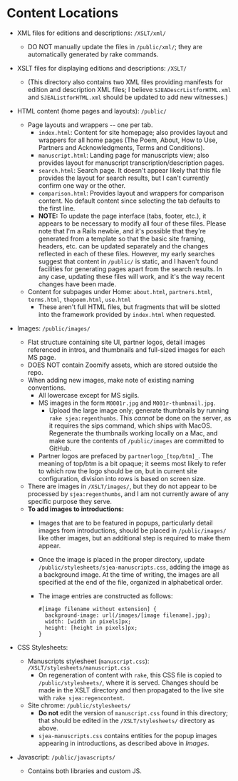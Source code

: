 # Content Locations
* XML files for editions and descriptions: `/XSLT/xml/`
    * DO NOT manually update the files in `/public/xml/`; they are automatically generated by rake commands.
* XSLT files for displaying editions and descriptions: `/XSLT/`
    * (This directory also contains two XML files providing manifests for edition and description XML files; I believe `SJEADescrListforHTML.xml` and `SJEAListforHTML.xml` should be updated to add new witnesses.)
* HTML content (home pages and layouts): `/public/`
    * Page layouts and wrappers -- one per tab.
        * `index.html`: Content for site homepage; also provides layout and wrappers for all home pages (The Poem, About, How to Use, Partners and Acknowledgments, Terms and Conditions).
        * `manuscript.html`: Landing page for manuscripts view; also provides layout for manuscript transcription/description pages.
        * `search.html`: Search page. It doesn't appear likely that this file provides the layout for search results, but I can't currently confirm one way or the other.
        * `comparison.html`: Provides layout and wrappers for comparison content. No default content since selecting the tab defaults to the first line.
        * **NOTE:** To update the page interface (tabs, footer, etc.), it appears to be necessary to modify all four of these files. Please note that I'm a Rails newbie, and it's possible that they're generated from a template so that the basic site framing, headers, etc. can be updated separately and the changes reflected in each of these files. However, my early searches suggest that content in `/public/` is static, and I haven't found facilities for generating pages apart from the search results. In any case, updating these files will work, and it's the way recent changes have been made.
    * Content for subpages under Home: `about.html`, `partners.html`, `terms.html`, `thepoem.html`, `use.html`
        * These aren't full HTML files, but fragments that will be slotted into the framework provided by `index.html` when requested.
* Images: `/public/images/`
    * Flat structure containing site UI, partner logos, detail images referenced in intros, and thumbnails and full-sized images for each MS page.
    * DOES NOT contain Zoomify assets, which are stored outside the repo.
    * When adding new images, make note of existing naming conventions.
        * All lowercase except for MS sigils.
        * MS images in the form `M0001r.jpg` and `M001r-thumbnail.jpg`.
            * Upload the large image only; generate thumbnails by running `rake sjea:regenthumbs`. This *cannot* be done on the server, as it requires the sips command, which ships with MacOS. Regenerate the thumbnails working locally on a Mac, and make sure the contents of `/public/images` are committed to GitHub.
        * Partner logos are prefaced by `partnerlogo_[top/btm]_`. The meaning of top/btm is a bit opaque; it seems most likely to refer to which row the logo should be on, but in current site configuration, division into rows is based on screen size.
    * There are images in `/XSLT/images/`, but they do not appear to be processed by `sjea:regenthumbs`, and I am not currently aware of any specific purpose they serve.
    * **To add images to introductions:**
        * Images that are to be featured in popups, particularly detail images from introductions, should be placed in `/public/images/` like other images, but an additional step is required to make them appear.
        * Once the image is placed in the proper directory, update `/public/stylesheets/sjea-manuscripts.css`, adding the image as a background image. At the time of writing, the images are all specified at the end of the file, organized in alphabetical order.
        * The image entries are constructed as follows:

            ```
            #[image filename without extension] {
              background-image: url(/images/[image filename].jpg);
              width: [width in pixels]px;
              height: [height in pixels]px;
            }
            ```

* CSS Stylesheets:
    * Manuscripts stylesheet (`manuscript.css`): `/XSLT/stylesheets/manuscript.css`
        * On regeneration of content with `rake`, this CSS file is copied to `/public/stylesheets/`, where it is served. Changes should be made in the XSLT directory and then propagated to the live site with `rake sjea:regencontent`.
    * Site chrome: `/public/stylesheets/`
        * **Do not** edit the version of `manuscript.css` found in this directory; that should be edited in the `/XSLT/stylesheets/` directory as above.
        * `sjea-manuscripts.css` contains entities for the popup images appearing in introductions, as described above in *Images*.
* Javascript: `/public/javascripts/`
    * Contains both libraries and custom JS.
